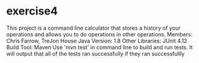 # exercise4
This project is a command line calculator that stores a history of your operations and allows you to do operations in other operations.
Members: Chris Farrow, TreJon House
Java Version: 1.8
Other Libraries: JUnit 4.12
Build Tool: Maven
Use 'mvn test' in command line to build and run tests.  It will output that all of the tests ran successfully if they ran successfullly
